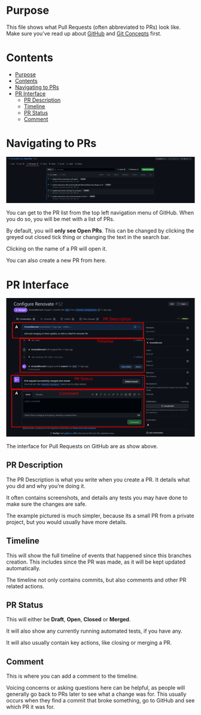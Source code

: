 # Purpose

This file shows what Pull Requests (often abbreviated to PRs) look like. Make sure you've read up about [GitHub](NavigatingGitHub.md) and [Git Concepts](GitConcepts.md) first.

# Contents

- [Purpose](#purpose)
- [Contents](#contents)
- [Navigating to PRs](#navigating-to-prs)
- [PR Interface](#pr-interface)
  - [PR Description](#pr-description)
  - [Timeline](#timeline)
  - [PR Status](#pr-status)
  - [Comment](#comment)

# Navigating to PRs

![Pull Request](images/PullRequestList.png)

You can get to the PR list from the top left navigation menu of GitHub. When you do so, you will be met with a list of PRs.

By default, you will **only see Open PRs**. This can be changed by clicking the greyed out closed tick thing or changing the text in the search bar.

Clicking on the name of a PR will open it.

You can also create a new PR from here.

# PR Interface

![PR Page Annotated](images/PRPageAnnotated.png)

The interface for Pull Requests on GitHub are as show above.

## PR Description

The PR Description is what you write when you create a PR. It details what you did and why you're doing it.

It often contains screenshots, and details any tests you may have done to make sure the changes are safe.

The example pictured is much simpler, because its a small PR from a private project, but you would usually have more details.

## Timeline

This will show the full timeline of events that happened since this branches creation. This includes since the PR was made, as it will be kept updated automatically.

The timeline not only contains commits, but also comments and other PR related actions.

## PR Status

This will either be **Draft**, **Open**, **Closed** or **Merged**.

It will also show any currently running automated tests, if you have any.

It will also usually contain key actions, like closing or merging a PR.

## Comment

This is where you can add a comment to the timeline.

Voicing concerns or asking questions here can be helpful, as people will generally go back to PRs later to see what a change was for. This usually occurs when they find a commit that broke something, go to GitHub and see which PR it was for.
